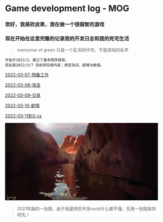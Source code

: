 # Game development log - MOG
### 您好，我是砍皮恩，我在做一个很弱智的游戏
### 现在开始在这里完整的记录我的开发日志和我的死宅生活
> memorise of green 只是一个乱写的代号，不是游戏的名字

```
开始于2022/2，建立了基本程序框架。
现在是2022/3/7 目前待完成内容：原型测试，剧情与数值。
```



[2022-03-07-预备工作](./aboutdev_20220307.html)

[2022-03-08-攻击](./aboutdev_20220308.html)

[2022-03-09-交易](./aboutdev_20220309.html)

[2022-03-10-剧情](./aboutdev_20220310.html)

[2022-03-11到3-xx](./aboutdev_20220311.html)




![image](/assets/images/bg0.png)
> 2021年画的一张图，由于我是网页开发noob什么都不懂，先用一张图装饰吧先！













